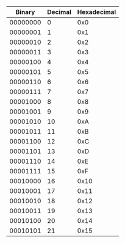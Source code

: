 | Binary   | Decimal | Hexadecimal |
|----------|---------|-------------|
| 00000000 | 0       | 0x0         |
| 00000001 | 1       | 0x1         |
| 00000010 | 2       | 0x2         |
| 00000011 | 3       | 0x3         |
| 00000100 | 4       | 0x4         |
| 00000101 | 5       | 0x5         |
| 00000110 | 6       | 0x6         |
| 00000111 | 7       | 0x7         |
| 00001000 | 8       | 0x8         |
| 00001001 | 9       | 0x9         |
| 00001010 | 10      | 0xA         |
| 00001011 | 11      | 0xB         |
| 00001100 | 12      | 0xC         |
| 00001101 | 13      | 0xD         |
| 00001110 | 14      | 0xE         |
| 00001111 | 15      | 0xF         |
| 00010000 | 16      | 0x10        |
| 00010001 | 17      | 0x11        |
| 00010010 | 18      | 0x12        |
| 00010011 | 19      | 0x13        |
| 00010100 | 20      | 0x14        |
| 00010101 | 21      | 0x15        |
